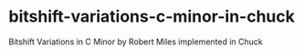 # bitshift-variations-c-minor-in-chuck
Bitshift Variations in C Minor by Robert Miles implemented in Chuck
